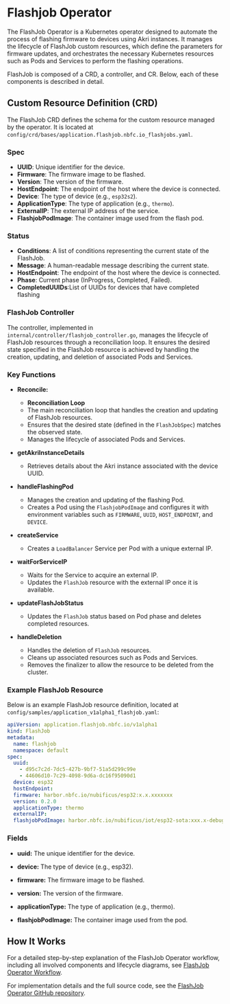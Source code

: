 # Flashjob Operator

The FlashJob Operator is a Kubernetes operator designed to automate the process of flashing firmware to devices using Akri instances. It manages the lifecycle of FlashJob custom resources, which define the parameters for firmware updates, and orchestrates the necessary Kubernetes resources such as Pods and Services to perform the flashing operations.

FlashJob is composed of a CRD, a controller, and CR.
Below, each of these components is described in detail.

## Custom Resource Definition (CRD)

The FlashJob CRD defines the schema for the custom resource managed by the operator. It is located at `config/crd/bases/application.flashjob.nbfc.io_flashjobs.yaml`.

### Spec

- **UUID**: Unique identifier for the device.
- **Firmware**: The firmware image to be flashed.
- **Version**: The version of the firmware.
- **HostEndpoint**: The endpoint of the host where the device is connected.
- **Device**: The type of device (e.g., `esp32s2`).
- **ApplicationType**: The type of application (e.g., `thermo`).
- **ExternalIP**: The external IP address of the service.
- **FlashjobPodImage**: The container image used from the flash pod.

### Status

- **Conditions**: A list of conditions representing the current state of the FlashJob.
- **Message**: A human-readable message describing the current state.
- **HostEndpoint**: The endpoint of the host where the device is connected.
- **Phase**: Current phase (InProgress, Completed, Failed).
- **CompletedUUIDs**:List of UUIDs for devices that have completed flashing

### FlashJob Controller

The controller, implemented in `internal/controller/flashjob_controller.go`, manages the lifecycle of FlashJob resources through a reconciliation loop. It ensures the desired state specified in the FlashJob resource is achieved by handling the creation, updating, and deletion of associated Pods and Services.

### Key Functions

- **Reconcile:**

  - **Reconciliation Loop**
  - The main reconciliation loop that handles the creation and updating of FlashJob resources.
  - Ensures that the desired state (defined in the `FlashJobSpec`) matches the observed state.
  - Manages the lifecycle of associated Pods and Services.

- **getAkriInstanceDetails**

  - Retrieves details about the Akri instance associated with the device UUID.

- **handleFlashingPod**

  - Manages the creation and updating of the flashing Pod.
  - Creates a Pod using the `FlashjobPodImage` and configures it with environment variables such as `FIRMWARE`, `UUID`, `HOST_ENDPOINT`, and `DEVICE`.

- **createService**

  - Creates a `LoadBalancer` Service per Pod with a unique external IP.

- **waitForServiceIP**

  - Waits for the Service to acquire an external IP.
  - Updates the `FlashJob` resource with the external IP once it is available.

- **updateFlashJobStatus**

  - Updates the `FlashJob` status based on Pod phase and deletes completed resources.

- **handleDeletion**
  - Handles the deletion of `FlashJob` resources.
  - Cleans up associated resources such as Pods and Services.
  - Removes the finalizer to allow the resource to be deleted from the cluster.

### Example FlashJob Resource

Below is an example FlashJob resource definition, located at `config/samples/application_v1alpha1_flashjob.yaml`:

```yaml
apiVersion: application.flashjob.nbfc.io/v1alpha1
kind: FlashJob
metadata:
  name: flashjob
  namespace: default
spec:
  uuid:
    - d95c7c2d-7dc5-427b-9bf7-51a5d299c99e
    - 44606d10-7c29-4098-9d6a-dc16f95090d1
  device: esp32
  hostEndpoint:
  firmware: harbor.nbfc.io/nubificus/esp32:x.x.xxxxxxx
  version: 0.2.0
  applicationType: thermo
  externalIP:
  flashjobPodImage: harbor.nbfc.io/nubificus/iot/esp32-sota:xxx.x-debug
```

### Fields

- **uuid:** The unique identifier for the device.

- **device:** The type of device (e.g., esp32).

- **firmware:** The firmware image to be flashed.

- **version:** The version of the firmware.

- **applicationType:** The type of application (e.g., thermo).

- **flashjobPodImage:** The container image used from the pod.

## How It Works

For a detailed step-by-step explanation of the FlashJob Operator workflow, including all involved components and lifecycle diagrams, see [FlashJob Operator Workflow](../architecture/flashjobworkflow.md).

For implementation details and the full source code, see the [FlashJob Operator GitHub repository](https://github.com/nubificus/flashjob_operator).
